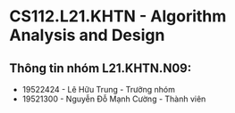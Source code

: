 # CS112.L21.KHTN - Algorithm Analysis and Design
## Thông tin nhóm L21.KHTN.N09:
* 19522424 - Lê Hữu Trung - Trưởng nhóm
* 19521300 - Nguyễn Đỗ Mạnh Cường - Thành viên
